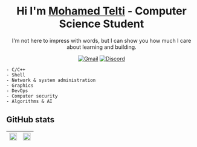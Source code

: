<div align="center">

# Hi I'm <a href="https://triangle-motelti.github.io/" target="_blank" rel="noopener noreferrer">Mohamed Telti</a> - Computer Science Student
I'm not here to impress with words, but I can show you how much I care about learning and building.

[![Gmail](https://img.shields.io/badge/Gmail-D14836?logo=gmail&logoColor=white&style=for-the-badge)](mailto:mteltipr03@gmail.com)
[![Discord](https://img.shields.io/badge/Discord-5865F2?logo=discord&logoColor=white&style=for-the-badge)](https://discord.com/users/1085692837238165585)

<!-- <div align="center">

![Alt text](https://media1.giphy.com/media/v1.Y2lkPTc5MGI3NjExaHJlNjhlZWxhYXVmMWNxYzdqbGQ0Y3ozZ2N4ZWhxMXFydGZzM3B2MyZlcD12MV9pbnRlcm5hbF9naWZfYnlfaWQmY3Q9Zw/kz6cm1kKle2MYkHtJF/giphy.gif)

</div> -->

</div>

<!-- ## I'm a <a href="https://42.fr/le-reseau-mondial/" target="_blank">42 Network</a> Computer Science Student at <a href="https://1337.ma/en/" target="_blank">1337</a> Khouribga-Morocco Campus -->
<!-- <div align="center">

## I’m currently learning in my projects school:

</div> -->

	- C/C++
	- Shell
	- Network & system administration
	- Graphics
  	- DevOps
  	- Computer security
  	- Algorithms & AI

<!-- ## Skills & Technologies

> `bash$> vim skills.cpp`
```cpp
#include <iostream>

int main() {
    std::cout << "Languages:  C, C++, JS,  Python, Bash" << std::endl;
    std::cout << "Frameworks: Django, Flask" << std::endl;
    std::cout << "Tools:      Linux, Git, GitHub, Docker" << std::endl;
}
```

> `bash$> make skills && ./skills`
```bash
g++ skills.cpp -o skills
Languages:  C, C++, JS, Python, Bash
Frameworks: Django, Flask
Tools:      Linux, Git, GitHub, Docker
``` -->

## GitHub stats
<div align="center">
    
| <img src="https://github-readme-stats.vercel.app/api?username=triangle-motelti&show_icons=true&count_private=true&hide_border=true&&theme=transparent" align="center" style="width: 100%" /> | <img src="https://github-readme-stats.vercel.app/api/top-langs/?username=triangle-motelti&layout=compact&hide_border=true&theme=transparent" align="center" style="width: 100%" /> |
|:-:|:-:|

<!-- </div>


<div align="center">

![Alt text](https://media0.giphy.com/media/v1.Y2lkPTc5MGI3NjExYTBxbDFqZzhzeHJxZm9oMnBieDY3ejAyMGUzbDg0NHA2ZWpwaTc1MSZlcD12MV9pbnRlcm5hbF9naWZfYnlfaWQmY3Q9Zw/tptFQ8QAJYYvu/giphy.gif)

</div> -->
